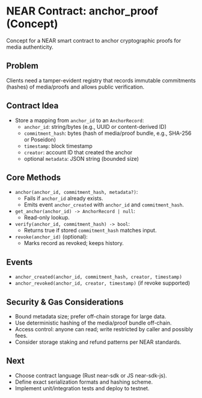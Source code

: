# NEAR Contract: anchor_proof (Concept)

Concept for a NEAR smart contract to anchor cryptographic proofs for media authenticity.

## Problem

Clients need a tamper-evident registry that records immutable commitments (hashes) of media/proofs and allows public verification.

## Contract Idea

- Store a mapping from `anchor_id` to an `AnchorRecord`:
  - `anchor_id`: string/bytes (e.g., UUID or content-derived ID)
  - `commitment_hash`: bytes (hash of media/proof bundle, e.g., SHA-256 or Poseidon)
  - `timestamp`: block timestamp
  - `creator`: account ID that created the anchor
  - optional `metadata`: JSON string (bounded size)

## Core Methods

- `anchor(anchor_id, commitment_hash, metadata?)`:
  - Fails if `anchor_id` already exists.
  - Emits event `anchor_created` with `anchor_id` and `commitment_hash`.
- `get_anchor(anchor_id) -> AnchorRecord | null`:
  - Read-only lookup.
- `verify(anchor_id, commitment_hash) -> bool`:
  - Returns true if stored `commitment_hash` matches input.
- `revoke(anchor_id)` (optional):
  - Marks record as revoked; keeps history.

## Events

- `anchor_created(anchor_id, commitment_hash, creator, timestamp)`
- `anchor_revoked(anchor_id, creator, timestamp)` (if revoke supported)

## Security & Gas Considerations

- Bound metadata size; prefer off-chain storage for large data.
- Use deterministic hashing of the media/proof bundle off-chain.
- Access control: anyone can read; write restricted by caller and possibly fees.
- Consider storage staking and refund patterns per NEAR standards.

## Next

- Choose contract language (Rust near-sdk or JS near-sdk-js).
- Define exact serialization formats and hashing scheme.
- Implement unit/integration tests and deploy to testnet.

